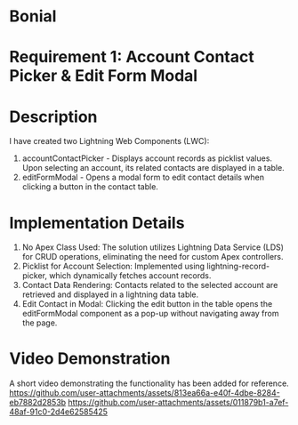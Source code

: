 # Bonial
 
# Requirement 1: Account Contact Picker & Edit Form Modal

# Description
I have created two Lightning Web Components (LWC):
  1. accountContactPicker - Displays account records as picklist values. Upon selecting an account, its related contacts are displayed in a table.
  2. editFormModal - Opens a modal form to edit contact details when clicking a button in the contact table.

# Implementation Details
  1. No Apex Class Used: The solution utilizes Lightning Data Service (LDS) for CRUD operations, eliminating the need for custom Apex controllers.
  2. Picklist for Account Selection: Implemented using lightning-record-picker, which dynamically fetches account records.
  3. Contact Data Rendering: Contacts related to the selected account are retrieved and displayed in a lightning data table.
  4. Edit Contact in Modal: Clicking the edit button in the table opens the editFormModal component as a pop-up without navigating away from the page.

# Video Demonstration
A short video demonstrating the functionality has been added for reference.
https://github.com/user-attachments/assets/813ea66a-e40f-4dbe-8284-eb7882d2853b
https://github.com/user-attachments/assets/011879b1-a7ef-48af-91c0-2d4e62585425


